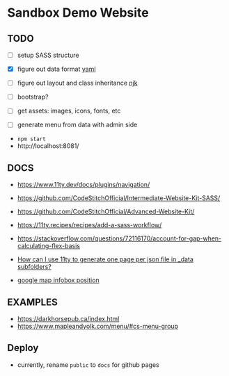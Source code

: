 # Sandbox Demo Website


## TODO

- [ ] setup SASS structure
- [x] figure out data format [yaml](https://www.11ty.dev/docs/data-custom/)
- [ ] figure out layout and class inheritance [njk](https://mozilla.github.io/nunjucks/templating.html#template-inheritance)
- [ ] bootstrap?
- [ ] get assets: images, icons, fonts, etc
- [ ] generate menu from data with admin side


- `npm start`
- http://localhost:8081/


## DOCS

- https://www.11ty.dev/docs/plugins/navigation/
- https://github.com/CodeStitchOfficial/Intermediate-Website-Kit-SASS/
- https://github.com/CodeStitchOfficial/Advanced-Website-Kit/
- https://11ty.recipes/recipes/add-a-sass-workflow/
- https://stackoverflow.com/questions/72116170/account-for-gap-when-calculating-flex-basis


- [How can I use 11ty to generate one page per json file in _data subfolders?](https://stackoverflow.com/questions/64276892/how-can-i-use-11ty-to-generate-one-page-per-json-file-in-data-subfolders)
- [google map infobox position](https://stackoverflow.com/questions/14938939/google-map-infobox-position)

## EXAMPLES

- https://darkhorsepub.ca/index.html
- https://www.mapleandyolk.com/menu/#cs-menu-group


## Deploy

- currently, rename `public` to `docs` for github pages